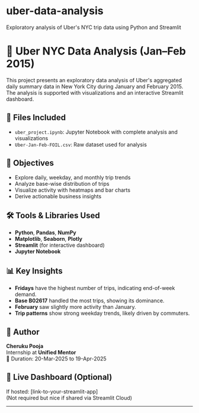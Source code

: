 # uber-data-analysis
Exploratory analysis of Uber's NYC trip data using Python and Streamlit
# 🚖 Uber NYC Data Analysis (Jan–Feb 2015)

This project presents an exploratory data analysis of Uber's aggregated daily summary data in New York City during January and February 2015. The analysis is supported with visualizations and an interactive Streamlit dashboard.

## 📁 Files Included
- `uber_project.ipynb`: Jupyter Notebook with complete analysis and visualizations
- `Uber-Jan-Feb-FOIL.csv`: Raw dataset used for analysis

## 🎯 Objectives
- Explore daily, weekday, and monthly trip trends
- Analyze base-wise distribution of trips
- Visualize activity with heatmaps and bar charts
- Derive actionable business insights

## 🛠️ Tools & Libraries Used
- **Python**, **Pandas**, **NumPy**
- **Matplotlib**, **Seaborn**, **Plotly**
- **Streamlit** (for interactive dashboard)
- **Jupyter Notebook**

## 📊 Key Insights
- **Fridays** have the highest number of trips, indicating end-of-week demand.
- **Base B02617** handled the most trips, showing its dominance.
- **February** saw slightly more activity than January.
- **Trip patterns** show strong weekday trends, likely driven by commuters.

## 👤 Author
**Cheruku Pooja**  
Internship at **Unified Mentor**  
📅 Duration: 20-Mar-2025 to 19-Apr-2025

## 🚀 Live Dashboard (Optional)
If hosted: [link-to-your-streamlit-app]  
(Not required but nice if shared via Streamlit Cloud)

---



